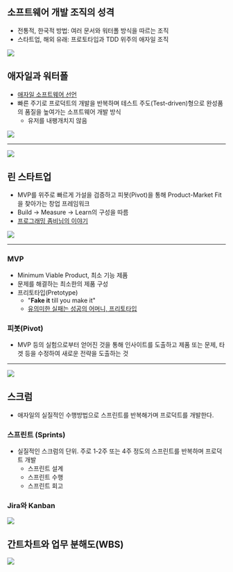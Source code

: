 ## 소프트웨어 개발 조직의 성격

- 전통적, 한국적 방법: 여러 문서와 워터폴 방식을 따르는 조직
- 스타트업, 해외 유래: 프로토타입과 TDD 위주의 애자일 조직

![](../attachments/Pasted%20image%2020240711154412.png)

## 애자일과 워터폴

- [애자일 소프트웨어 선언](https://agilemanifesto.org/iso/ko/manifesto.html)
- 빠른 주기로 프로덕트의 개발을 반복하며 테스트 주도(Test-driven)형으로 완성품의 품질을 높여가는 소프트웨어 개발 방식
	- 유저를 내팽개치지 않음

![](../attachments/그게%20워터폴.png)

---

![](../attachments/Pasted%20image%2020240711113304.png)

## 린 스타트업

- MVP를 위주로 빠르게 가설을 검증하고 피봇(Pivot)을 통해 Product-Market Fit을 찾아가는 창업 프레임워크
- Build -> Measure -> Learn의 구성을 따름
- [프로그래밍 좀비님의 이야기](https://www.youtube.com/watch?v=XYR2-_H4PzI)

![](attachments/Pasted%20image%2020241121025646.png)

---

### MVP

- Minimum Viable Product, 최소 기능 제품
- 문제를 해결하는 최소한의 제품 구성
- 프리토타입(Pretotype)
	- "**Fake it** till you make it"
	- [유의미한 실패는 성공의 어머니, 프리토타입](https://blog.wishket.com/유의미한-실패는-성공의-어머니-프리토타입pretotype/)

### 피봇(Pivot)

- MVP 등의 실험으로부터 얻어진 것을 통해 인사이트를 도출하고 제품 또는 문제, 타겟 등을 수정하여 새로운 전략을 도출하는 것

---

![](../attachments/uxdesign05.png)

## 스크럼

- 애자일의 실질적인 수행방법으로 스프린트를 반복해가며 프로덕트를 개발한다. 

### 스프린트 (Sprints) 

- 실질적인 스크럼의 단위. 주로 1-2주 또는 4주 정도의 스프린트를 반복하며 프로덕트 개발
	- 스프린트 설계
	- 스프린트 수행
	- 스프린트 회고

### Jira와 Kanban

![](../attachments/Pasted%20image%2020240712222211.png)

## 간트차트와 업무 분해도(WBS)

![](../attachments/Pasted%20image%2020241118034608.png)

